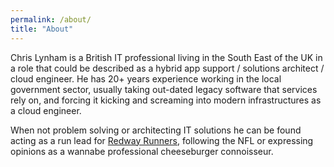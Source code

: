 ```yaml
---
permalink: /about/
title: "About"
---
```


Chris Lynham is a British IT professional living in the South East of the UK in a role that could be described as a hybrid app support / solutions architect / cloud engineer. He has 20+ years experience working in the local government sector, usually taking out-dated legacy software that services rely on, and forcing it kicking and screaming into modern infrastructures as a cloud engineer.

When not problem solving or architecting IT solutions he can be found acting as a run lead for [Redway Runners](https://www.redwayrunners.com), following the NFL or expressing opinions as a wannabe professional cheeseburger connoisseur.